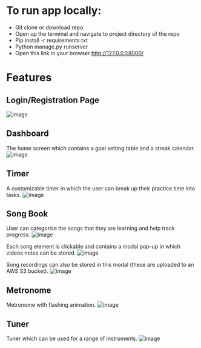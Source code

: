 # To run app locally:
- Git clone or download repo 
- Open up the terminal and navigate to project directory of the repo
- Pip install -r requirements.txt
- Python manage.py runserver
- Open this link in your browser http://127.0.0.1:8000/

# Features
## Login/Registration Page
![image](https://user-images.githubusercontent.com/73338013/236809723-b245f67d-e3b1-4b8e-a225-4e55ed0765e6.png)

## Dashboard
The home screen which contains a goal setting table and a streak calendar.
![image](https://user-images.githubusercontent.com/73338013/236815387-e1eb57e3-ab6d-4d43-ab41-92cc5deaa236.png)

## Timer
A customizable timer in which the user can break up their practice time into tasks.
![image](https://user-images.githubusercontent.com/73338013/236809544-341ce3ff-459c-494a-835b-40ecf604f713.png)

## Song Book
User can categorise the songs that they are learning and help track progress. 
![image](https://user-images.githubusercontent.com/73338013/236808546-a3b9b3cf-5bcd-4b4c-8ec4-809c73bedd3f.png)

Each song element is clickable and contains a modal pop-up in which videos notes can be stored.
![image](https://user-images.githubusercontent.com/73338013/236808808-5e3aaa4d-38ec-47a0-a756-4409f1b5391a.png)

Song recordings can also be stored in this modal (these are uploaded to an AWS S3 bucket).
![image](https://user-images.githubusercontent.com/73338013/236808852-39707922-3c3b-49b7-8ca7-f4c7bdf7598a.png)

## Metronome
Metronome with flashing animation.
![image](https://user-images.githubusercontent.com/73338013/236808256-ee53f767-b401-481c-813a-7b99d60e7439.png)


## Tuner
Tuner which can be used for a range of instruments.
![image](https://user-images.githubusercontent.com/73338013/236808439-e3326e8e-184e-4ec3-b9bc-fe36fa5505a6.png)
